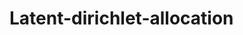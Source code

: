 # Latent-dirichlet-allocation

<!---[![Build Status](https://travis-ci.com/blester125/latent-dirichlet-allocation.svg?branch=master)](https://travis-ci.com/blester125/latent-dirichlet-allocation)--->
